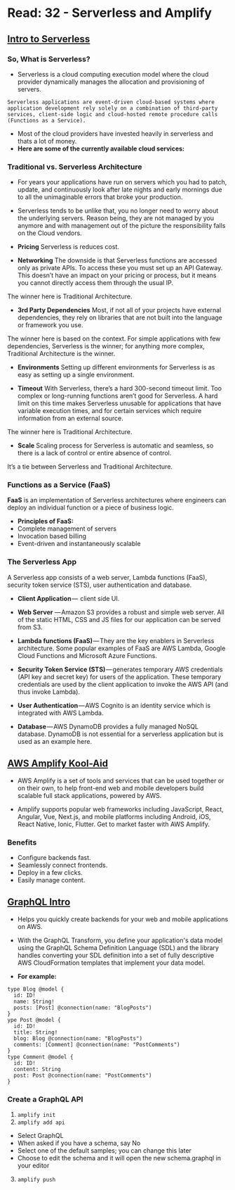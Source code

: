 # Read: 32 - Serverless and Amplify

## [Intro to Serverless](https://hackernoon.com/what-is-serverless-architecture-what-are-its-pros-and-cons-cc4b804022e9)

### So, What is Serverless?

- Serverless is a cloud computing execution model where the cloud provider dynamically manages the allocation and provisioning of servers.

`Serverless applications are event-driven cloud-based systems where application development rely solely on a combination of third-party services, client-side logic and cloud-hosted remote procedure calls (Functions as a Service).`

- Most of the cloud providers have invested heavily in serverless and thats a lot of money.
- **Here are some of the currently available cloud services:**

### Traditional vs. Serverless Architecture

- For years your applications have run on servers which you had to patch, update, and continuously look after late nights and early mornings due to all the unimaginable errors that broke your production.
- Serverless tends to be unlike that, you no longer need to worry about the underlying servers. Reason being, they are not managed by you anymore and with management out of the picture the responsibility falls on the Cloud vendors.

- **Pricing**
Serverless is reduces cost.

- **Networking**
The downside is that Serverless functions are accessed only as private APIs. To access these you must set up an API Gateway. This doesn’t have an impact on your pricing or process, but it means you cannot directly access them through the usual IP.

The winner here is Traditional Architecture.

- **3rd Party Dependencies**
Most, if not all of your projects have external dependencies, they rely on libraries that are not built into the language or framework you use.

The winner here is based on the context. For simple applications with few dependencies, Serverless is the winner; for anything more complex, Traditional Architecture is the winner.

- **Environments**
Setting up different environments for Serverless is as easy as setting up a single environment.

- **Timeout**
With Serverless, there’s a hard 300-second timeout limit.
Too complex or long-running functions aren’t good for Serverless.
A hard limit on this time makes Serverless unusable for applications that have variable execution times, and for certain services which require information from an external source.

The winner here is Traditional Architecture.

- **Scale**
Scaling process for Serverless is automatic and seamless, so there is a lack of control or entire absence of control.

It’s a tie between Serverless and Traditional Architecture.

### Functions as a Service (FaaS)

**FaaS** is an implementation of Serverless architectures where engineers can deploy an individual function or a piece of business logic.

- **Principles of FaaS:**
- Complete management of servers
- Invocation based billing
- Event-driven and instantaneously scalable

### The Serverless App

A Serverless app consists of a web server, Lambda functions (FaaS), security token service (STS), user authentication and database.


- **Client Application** —  client side UI.

- **Web Server** — Amazon S3 provides a robust and simple web server. All of the static HTML, CSS and JS files for our application can be served from S3.

- **Lambda functions (FaaS)** — They are the key enablers in Serverless architecture. Some popular examples of FaaS are AWS Lambda, Google Cloud Functions and Microsoft Azure Functions.

- **Security Token Service (STS)** — generates temporary AWS credentials (API key and secret key) for users of the application. These temporary credentials are used by the client application to invoke the AWS API (and thus invoke Lambda).

- **User Authentication** — AWS Cognito is an identity service which is integrated with AWS Lambda.

- **Database** — AWS DynamoDB provides a fully managed NoSQL database. DynamoDB is not essential for a serverless application but is used as an example here.

## [AWS Amplify Kool-Aid](https://aws.amazon.com/amplify/)

- AWS Amplify is a set of tools and services that can be used together or on their own, to help front-end web and mobile developers build scalable full stack applications, powered by AWS.

- Amplify supports popular web frameworks including JavaScript, React, Angular, Vue, Next.js, and mobile platforms including Android, iOS, React Native, Ionic, Flutter. Get to market faster with AWS Amplify.

### Benefits

- Configure backends fast.
- Seamlessly connect frontends.
- Deploy in a few clicks.
- Easily manage content.

## [GraphQL Intro](https://docs.amplify.aws/cli/graphql-transformer/overview/)

- Helps you quickly create backends for your web and mobile applications on AWS.
- With the GraphQL Transform, you define your application's data model using the GraphQL Schema Definition Language (SDL) and the library handles converting your SDL definition into a set of fully descriptive AWS CloudFormation templates that implement your data model.

- **For example:**

```
type Blog @model {
  id: ID!
  name: String!
  posts: [Post] @connection(name: "BlogPosts")
}
ype Post @model {
  id: ID!
  title: String!
  blog: Blog @connection(name: "BlogPosts")
  comments: [Comment] @connection(name: "PostComments")
}
type Comment @model {
  id: ID!
  content: String
  post: Post @connection(name: "PostComments")
}
```

### Create a GraphQL API

1. `amplify init`
2. `amplify add api`

- Select GraphQL
- When asked if you have a schema, say No
- Select one of the default samples; you can change this later
- Choose to edit the schema and it will open the new schema.graphql in your editor

3. `amplify push`
